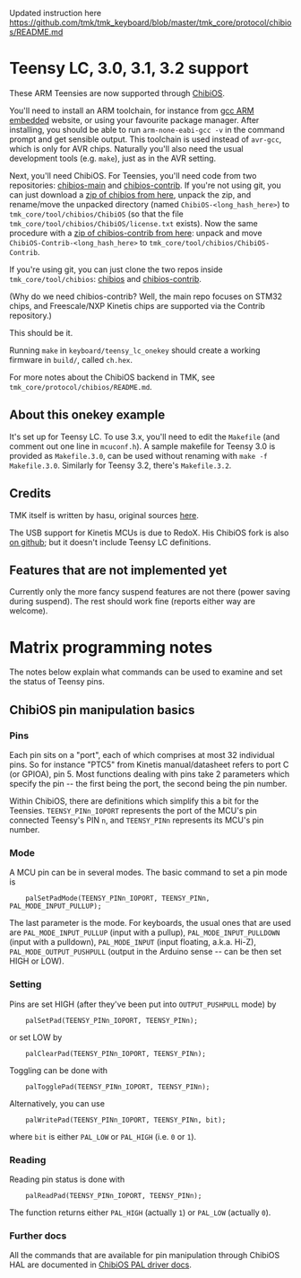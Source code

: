 Updated instruction here https://github.com/tmk/tmk_keyboard/blob/master/tmk_core/protocol/chibios/README.md


# Teensy LC, 3.0, 3.1, 3.2 support

These ARM Teensies are now supported through [ChibiOS](http://chibios.org).

You'll need to install an ARM toolchain, for instance from [gcc ARM embedded](https://launchpad.net/gcc-arm-embedded) website, or using your favourite package manager. After installing, you should be able to run `arm-none-eabi-gcc -v` in the command prompt and get sensible output. This toolchain is used instead of `avr-gcc`, which is only for AVR chips. Naturally you'll also need the usual development tools (e.g. `make`), just as in the AVR setting.

Next, you'll need ChibiOS. For Teensies, you'll need code from two repositories: [chibios-main](https://github.com/ChibiOS/ChibiOS) and [chibios-contrib](https://github.com/ChibiOS/ChibiOS-Contrib).
If you're not using git, you can just download a [zip of chibios from here](https://github.com/ChibiOS/ChibiOS/archive/a7df9a891067621e8e1a5c2a2c0ceada82403afe.zip), unpack the zip, and rename/move the unpacked directory (named `ChibiOS-<long_hash_here>`) to `tmk_core/tool/chibios/ChibiOS` (so that the file `tmk_core/tool/chibios/ChibiOS/license.txt` exists). Now the same procedure with a [zip of chibios-contrib from here](https://github.com/ChibiOS/ChibiOS-Contrib/archive/e1311c4db6cd366cf760673f769e925741ac0ad3.zip): unpack and move `ChibiOS-Contrib-<long_hash_here>` to `tmk_core/tool/chibios/ChibiOS-Contrib`.

If you're using git, you can just clone the two repos inside `tmk_core/tool/chibios`: [chibios](https://github.com/ChibiOS/ChibiOS) and [chibios-contrib](https://github.com/ChibiOS/ChibiOS-Contrib).

(Why do we need chibios-contrib? Well, the main repo focuses on STM32 chips, and Freescale/NXP Kinetis chips are supported via the Contrib repository.)

This should be it.

Running `make` in `keyboard/teensy_lc_onekey` should create a working firmware in `build/`, called `ch.hex`.

For more notes about the ChibiOS backend in TMK, see `tmk_core/protocol/chibios/README.md`.

## About this onekey example

It's set up for Teensy LC. To use 3.x, you'll need to edit the `Makefile` (and comment out one line in `mcuconf.h`). A sample makefile for Teensy 3.0 is provided as `Makefile.3.0`, can be used without renaming with `make -f Makefile.3.0`. Similarly for Teensy 3.2, there's `Makefile.3.2`.

## Credits

TMK itself is written by hasu, original sources [here](https://github.com/tmk/tmk_keyboard).

The USB support for Kinetis MCUs is due to RedoX. His ChibiOS fork is also [on github](https://github.com/RedoXyde/ChibiOS); but it doesn't include Teensy LC definitions.

## Features that are not implemented yet

Currently only the more fancy suspend features are not there (power saving during suspend). The rest should work fine (reports either way are welcome).

# Matrix programming notes

The notes below explain what commands can be used to examine and set the status of Teensy pins.

## ChibiOS pin manipulation basics

### Pins

Each pin sits on a "port", each of which comprises at most 32 individual pins.
So for instance "PTC5" from Kinetis manual/datasheet refers to port C (or GPIOA), pin 5. Most functions dealing with pins take 2 parameters which specify the pin -- the first being the port, the second being the pin number.

Within ChibiOS, there are definitions which simplify this a bit for the Teensies. `TEENSY_PINn_IOPORT` represents the port of the MCU's pin connected Teensy's PIN `n`, and `TEENSY_PINn` represents its MCU's pin number.

### Mode

A MCU pin can be in several modes. The basic command to set a pin mode is

        palSetPadMode(TEENSY_PINn_IOPORT, TEENSY_PINn, PAL_MODE_INPUT_PULLUP);

The last parameter is the mode. For keyboards, the usual ones that are used are `PAL_MODE_INPUT_PULLUP` (input with a pullup), `PAL_MODE_INPUT_PULLDOWN` (input with a pulldown), `PAL_MODE_INPUT` (input floating, a.k.a. Hi-Z), `PAL_MODE_OUTPUT_PUSHPULL` (output in the Arduino sense -- can be then set HIGH or LOW).

### Setting

Pins are set HIGH (after they've been put into `OUTPUT_PUSHPULL` mode) by

        palSetPad(TEENSY_PINn_IOPORT, TEENSY_PINn);

or set LOW by

        palClearPad(TEENSY_PINn_IOPORT, TEENSY_PINn);

Toggling can be done with

        palTogglePad(TEENSY_PINn_IOPORT, TEENSY_PINn);

Alternatively, you can use

        palWritePad(TEENSY_PINn_IOPORT, TEENSY_PINn, bit);

where `bit` is either `PAL_LOW` or `PAL_HIGH` (i.e. `0` or `1`).

### Reading

Reading pin status is done with

        palReadPad(TEENSY_PINn_IOPORT, TEENSY_PINn);

The function returns either `PAL_HIGH` (actually `1`) or `PAL_LOW` (actually `0`).

### Further docs

All the commands that are available for pin manipulation through ChibiOS HAL are documented in [ChibiOS PAL driver docs](http://chibios.sourceforge.net/docs3/hal/group___p_a_l.html).
